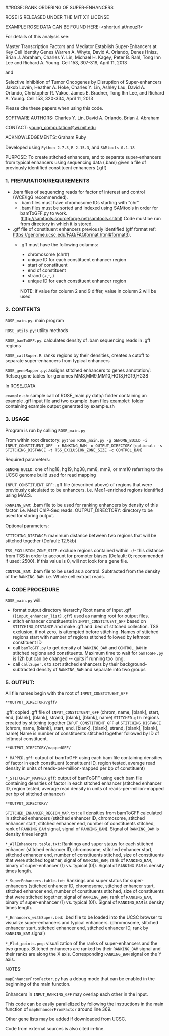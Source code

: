 ##ROSE: RANK ORDERING OF SUPER-ENHANCERS

ROSE IS RELEASED UNDER THE MIT X11 LICENSE

EXAMPLE ROSE DATA CAN BE FOUND HERE: <shorturl.at/nouzR>

For details of this analysis see:

Master Transcription Factors and Mediator Establish Super-Enhancers at Key Cell Identity Genes 
Warren A. Whyte, David A. Orlando, Denes Hnisz, Brian J. Abraham, Charles Y. Lin, Michael H. Kagey, Peter B. Rahl, Tong Ihn Lee and Richard A. Young. Cell 153, 307-319, April 11, 2013

and

Selective Inhibition of Tumor Oncogenes by Disruption of Super-enhancers 
Jakob Lovén, Heather A. Hoke, Charles Y. Lin, Ashley Lau, David A. Orlando, Christopher R. Vakoc, James E. Bradner, Tong Ihn Lee, and Richard A. Young. Cell 153, 320-334, April 11, 2013

Please cite these papers when using this code.

SOFTWARE AUTHORS: Charles Y. Lin, David A. Orlando, Brian J. Abraham

CONTACT: <young_computation@wi.mit.edu>

ACKNOWLEDGEMENTS: Graham Ruby

Developed using `Python 2.7.3`, `R 2.15.3`, and `SAMtools 0.1.18`

PURPOSE: To create stitched enhancers, and to separate super-enhancers from typical enhancers using sequencing data (.bam) given a file of previously identified constituent enhancers (.gff)

### 1. PREPARATION/REQUIREMENTS

* .bam files of sequencing reads for factor of interest and control (WCE/IgG recommended).
	* .bam files must have chromosome IDs starting with "chr"
	* .bam files must be sorted and indexed using SAMtools in order for bamToGFF.py to work. (<http://samtools.sourceforge.net/samtools.shtml>)
Code must be run from directory in which it is stored.
* .gff file of constituent enhancers previously identified (gff format ref: <https://genome.ucsc.edu/FAQ/FAQformat.html#format3>).
	* .gff must have the following columns:
		* chromosome (chr#)
		* unique ID for each constituent enhancer region
		* start of constituent
		* end of constituent
		* strand (+,-,.)
		* unique ID for each constituent enhancer region
		
		NOTE: if value for column 2 and 9 differ, value in column 2 will be used

### 2. CONTENTS

`ROSE_main.py`: main program

`ROSE_utils.py`: utility methods

`ROSE_bamToGFF.py`: calculates density of .bam sequencing reads in .gff regions

`ROSE_callSuper.R`: ranks regions by their densities, creates a cutoff to separate super-enhancers from typical enhancers

`ROSE_geneMapper.py`: assigns stitched enhancers to genes
annotation/: Refseq gene tables for genomes MM8,MM9,MM10,HG18,HG19,HG38

In ROSE_DATA

`example.sh`: sample call of ROSE_main.py
data/: folder containing an example .gff input file and two example .bam files
example/: folder containing example output generated by example.sh

### 3. USAGE

Program is run by calling `ROSE_main.py`

From within root directory: 
`python ROSE_main.py -g GENOME_BUILD -i INPUT_CONSTITUENT_GFF -r RANKING_BAM -o OUTPUT_DIRECTORY`
`[optional: -s STITCHING_DISTANCE -t TSS_EXCLUSION_ZONE_SIZE -c CONTROL_BAM]`

Required parameters:

`GENOME_BUILD`: one of hg18, hg19, hg38, mm8, mm9, or mm10 referring to the UCSC genome build used for read mapping

`INPUT_CONSTITUENT_GFF`: .gff file (described above) of regions that were previously calculated to be enhancers. i.e. Med1-enriched regions identified using MACS.

`RANKING_BAM`: .bam file to be used for ranking enhancers by density of this factor. i.e. Med1 ChIP-Seq reads.
OUTPUT_DIRECTORY: directory to be used for storing output.

Optional parameters:

`STITCHING_DISTANCE`: maximum distance between two regions that will be stitched together (Default: 12.5kb)

`TSS_EXCLUSION_ZONE_SIZE`: exclude regions contained within +/- this distance from TSS in order to account for promoter biases (Default: 0; recommended if used: 2500). If this value is 0, will not look for a gene file.

`CONTROL_BAM`: .bam file to be used as a control. Subtracted from the density of the `RANKING_BAM`. i.e. Whole cell extract reads.

### 4. CODE PROCEDURE

`ROSE_main.py` will:

- format output directory hierarchy
Root name of input .gff (`[input_enhancer_list].gff`) used as naming root for output files.
- stitch enhancer constituents in `INPUT_CONSTITUENT_GFF` based on `STITCHING_DISTANCE` and make .gff and .bed of stitched collection. TSS exclusion, if not zero, is attempted before stitching. Names of stitched regions start with number of regions stitched followed by leftmost constituent ID
- call `bamToGFF.py` to get density of `RANKING_BAM` and `CONTROL_BAM` in stitched regions and constituents.
Maximum time to wait for `bamToGFF.py` is 12h but can be changed -- quits if running too long.
- call `callSuper.R` to sort stitched enhancers by their background-subtracted density of `RANKING_BAM` and separate into two groups

### 5. OUTPUT:

All file names begin with the root of `INPUT_CONSTITUENT_GFF`

`**OUTPUT_DIRECTORY/gff/`

.gff: copied .gff file of `INPUT_CONSTITUENT_GFF` 
(chrom, name, [blank], start, end, [blank], [blank], strand, [blank], [blank], name)
`STITCHED.gff`: regions created by stitching together `INPUT_CONSTITUENT_GFF` at `STITCHING_DISTANCE`
(chrom, name, [blank], start, end, [blank], [blank], strand, [blank], [blank], name) Name is number of constituents stitched together followed by ID of leftmost constituent.

`**OUTPUT_DIRECTORY/mappedGFF/`

`*_MAPPED.gff`: output of bamToGFF using each bam file containing densities of factor in each constituent
(constituent ID, region tested, average read density in units of reads-per-million-mapped per bp of constituent)

`*_STITCHED*_MAPPED.gff`: output of bamToGFF using each bam file containing densities of factor in each stitched enhancer (stitched enhancer ID, region tested, average read density in units of reads-per-million-mapped per bp of stitched enhancer)

`**OUTPUT_DIRECTORY/`

`STITCHED_ENHANCER_REGION_MAP.txt`: all densities from bamToGFF calculated in stitched enhancers 
(stitched enhancer ID, chromosome, stitched enhancer start, stitched enhancer end, number of constituents stitched, rank of `RANKING_BAM` signal, signal of `RANKING_BAM`). Signal of `RANKING_BAM` is density times length

`*_AllEnhancers.table.txt`: Rankings and super status for each stitched enhancer
(stitched enhancer ID, chromosome, stitched enhancer start, stitched enhancer end, number of constituents stitched, size of constituents that were stitched together, signal of `RANKING_BAM`, rank of `RANKING_BAM`, binary of super-enhancer (1) vs. typical (0)). Signal of `RANKING_BAM` is density times length.

`*_SuperEnhancers.table.txt`: Rankings and super status for super-enhancers 
(stitched enhancer ID, chromosome, stitched enhancer start, stitched enhancer end, number of constituents stitched, size of constituents that were stitched together, signal of `RANKING_BAM`, rank of `RANKING_BAM`, binary of super-enhancer (1) vs. typical (0)). Signal of `RANKING_BAM` is density times length.

`*_Enhancers_withSuper.bed`: .bed file to be loaded into the UCSC browser to visualize super-enhancers and typical enhancers.
(chromosome, stitched enhancer start, stitched enhancer end, stitched enhancer ID, rank by `RANKING_BAM` signal)

`*_Plot_points.png`: visualization of the ranks of super-enhancers and the two groups. Stitched enhancers are ranked by their `RANKING_BAM` signal and their ranks are along the X axis. Corresponding `RANKING_BAM` signal on the Y axis.

NOTES:

`mapEnhancerFromFactor.py` has a debug mode that can be enabled in the beginning of the main function.

Enhancers in `INPUT_RANKING_GFF` may overlap each other in the input.

This code can be easily parallelized by following the instructions in the main function of `mapEnhancerFromFactor` around line 369.

Other gene lists may be added if downloaded from UCSC.

Code from external sources is also cited in-line.
